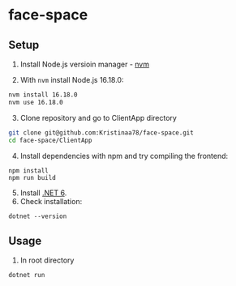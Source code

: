 # face-space 


## Setup
1. Install  Node.js versioin manager - [nvm](https://github.com/nvm-sh/nvm)

2. With `nvm` install Node.js 16.18.0:
```bash
nvm install 16.18.0
nvm use 16.18.0
```
3. Clone repository and go to ClientApp directory

```bash
git clone git@github.com:Kristinaa78/face-space.git
cd face-space/ClientApp
```
4. Install dependencies with npm and try compiling the frontend: 
```
npm install
npm run build
```
5. Install [.NET 6](https://dotnet.microsoft.com/en-us/download/dotnet/6.0).
6. Check installation:
```
dotnet --version
```
## Usage
1. In root directory
```bash
dotnet run
```
